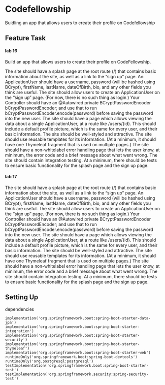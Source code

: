 # Codefellowship
Buidling an app that allows users to create their profile on Codefellowship

## Feature Task

#### lab 16
Build an app that allows users to create their profile on CodeFellowship.

The site should have a splash page at the root route (/) that contains basic information about the site, as well as a link to the “sign up” page.
An ApplicationUser should have a username, password (will be hashed using BCrypt), firstName, lastName, dateOfBirth, bio, and any other fields you think are useful.
The site should allow users to create an ApplicationUser on the “sign up” page. (For now, there is no such thing as login.)
Your Controller should have an @Autowired private BCryptPasswordEncoder bCryptPasswordEncoder; and use that to run bCryptPasswordEncoder.encode(password) before saving the password into the new user.
The site should have a page which allows viewing the data about a single ApplicationUser, at a route like /users/{id}.
This should include a default profile picture, which is the same for every user, and their basic information.
The site should be well-styled and attractive.
The site should use reusable templates for its information. (At a minimum, it should have one Thymeleaf fragment that is used on multiple pages.)
The site should have a non-whitelabel error handling page that lets the user know, at minimum, the error code and a brief message about what went wrong.
The site should contain integration testing. At a minimum, there should be tests to ensure basic functionality for the splash page and the sign up page.

#### lab 17

The site should have a splash page at the root route (/) that contains basic information about the site, as well as a link to the “sign up” page.
An ApplicationUser should have a username, password (will be hashed using BCrypt), firstName, lastName, dateOfBirth, bio, and any other fields you think are useful.
The site should allow users to create an ApplicationUser on the “sign up” page. (For now, there is no such thing as login.)
Your Controller should have an @Autowired private BCryptPasswordEncoder bCryptPasswordEncoder; and use that to run bCryptPasswordEncoder.encode(password) before saving the password into the new user.
The site should have a page which allows viewing the data about a single ApplicationUser, at a route like /users/{id}.
This should include a default profile picture, which is the same for every user, and their basic information.
The site should be well-styled and attractive.
The site should use reusable templates for its information. (At a minimum, it should have one Thymeleaf fragment that is used on multiple pages.)
The site should have a non-whitelabel error handling page that lets the user know, at minimum, the error code and a brief message about what went wrong.
The site should contain integration testing. At a minimum, there should be tests to ensure basic functionality for the splash page and the sign up page.

## Setting Up
dependencies

	implementation('org.springframework.boot:spring-boot-starter-data-jpa')
	implementation('org.springframework.boot:spring-boot-starter-integration')
	implementation('org.springframework.boot:spring-boot-starter-security')
	implementation('org.springframework.boot:spring-boot-starter-thymeleaf')
	implementation('org.springframework.boot:spring-boot-starter-web')
	runtimeOnly('org.springframework.boot:spring-boot-devtools')
	runtimeOnly('org.postgresql:postgresql')
	testImplementation('org.springframework.boot:spring-boot-starter-test')
	testImplementation('org.springframework.security:spring-security-test')
